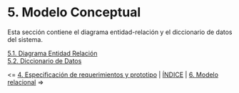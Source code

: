 # 5. Modelo Conceptual

Esta sección contiene el diagrama entidad-relación y el diccionario de datos del sistema.


[5.1. Diagrama Entidad Relación](5.1/5.1.md)  
[5.2. Diccionario de Datos](5.2/5.2.md)

<= [4. Especificación de requerimientos y prototipo](../4/4.md) | [ÍNDICE](../README.md) | [6. Modelo relacional](../6/6.md) =>
